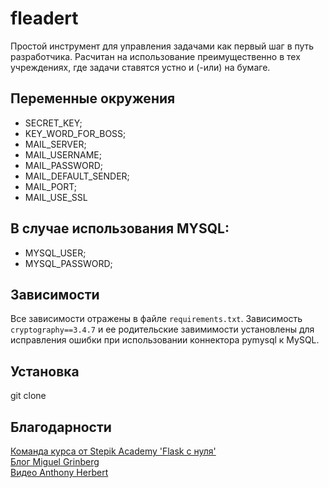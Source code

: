 # fleadert
Простой инструмент для управления задачами как первый шаг в путь разработчика. Расчитан на использование преимущественно в тех учреждениях, где задачи ставятся устно и (-или) на бумаге.


## Переменные окружения

* SECRET_KEY;
* KEY_WORD_FOR_BOSS;
* MAIL_SERVER;
* MAIL_USERNAME;
* MAIL_PASSWORD;
* MAIL_DEFAULT_SENDER;
* MAIL_PORT;
* MAIL_USE_SSL

## В случае использования MYSQL: 

* MYSQL_USER;
* MYSQL_PASSWORD;

## Зависимости

Все зависимости отражены в файле `requirements.txt`. Зависимость `cryptography==3.4.7` и ее родительские завимимости установлены для исправления ошибки при использовании коннектора pymysql к MySQL.

## Установка

git clone 



## Благодарности
[Команда курса от Stepik Academy 'Flask с нуля'](https://academy.stepik.org/flask)  
[Блог Miguel Grinberg](https://blog.miguelgrinberg.com/index)  
[Видео Anthony Herbert](https://prettyprinted.com/)  

